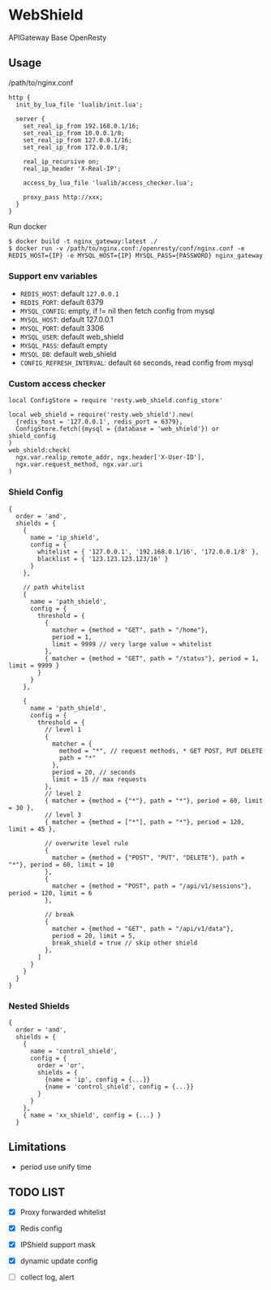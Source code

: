 WebShield
===========

APIGateway Base OpenResty 


## Usage

/path/to/nginx.conf

```
http {
  init_by_lua_file 'lualib/init.lua';

  server {
    set_real_ip_from 192.168.0.1/16;
    set_real_ip_from 10.0.0.1/8;
    set_real_ip_from 127.0.0.1/16;
    set_real_ip_from 172.0.0.1/8;

    real_ip_recursive on;
    real_ip_header 'X-Real-IP';

    access_by_lua_file 'lualib/access_checker.lua';

    proxy_pass http://xxx;
  }
}
```

Run docker

```
$ docker build -t nginx_gateway:latest ./ 
$ docker run -v /path/to/nginx.conf:/openresty/conf/nginx.conf -e REDIS_HOST={IP} -e MYSQL_HOST={IP} MYSQL_PASS={PASSWORD} nginx_gateway
```


### Support env variables

* `REDIS_HOST`: default `127.0.0.1`
* `REDIS_PORT`: default 6379
* `MYSQL_CONFIG`: empty, if != nil then fetch config from mysql
* `MYSQL_HOST`: default 127.0.0.1
* `MYSQL_PORT`: default 3306
* `MYSQL_USER`: default web_shield
* `MYSQL_PASS`: default empty
* `MYSQL_DB`: default web_shield
* `CONFIG_REFRESH_INTERVAL`: default `60` seconds, read config from mysql


### Custom access checker

```
local ConfigStore = require 'resty.web_shield.config_store'

local web_shield = require('resty.web_shield').new(
  {redis_host = '127.0.0.1', redis_port = 6379},
  ConfigStore.fetch({mysql = {database = 'web_shield'}) or shield_config
)
web_shield:check(
  ngx.var.realip_remote_addr, ngx.header['X-User-ID'],
  ngx.var.request_method, ngx.var.uri
)
```


### Shield Config

```
{
  order = 'and',
  shields = {
    {
      name = 'ip_shield',
      config = {
        whitelist = { '127.0.0.1', '192.168.0.1/16', '172.0.0.1/8' },
        blacklist = { '123.123.123.123/16' }
      }
    },

    // path whitelist
    {
      name = 'path_shield',
      config = {
        threshold = {
          {
            matcher = {method = "GET", path = "/home"},
            period = 1,
            limit = 9999 // very large value ≈ whitelist
          },
          { matcher = {method = "GET", path = "/status"}, period = 1, limit = 9999 }
        }
      }
    },

    {
      name = 'path_shield',
      config = {
        threshold = {
          // level 1
          {
            matcher = {
              method = "*", // request methods, * GET POST, PUT DELETE
              path = "*"
            },
            period = 20, // seconds
            limit = 15 // max requests
          },
          // level 2
          { matcher = {method = {"*"}, path = "*"}, period = 60, limit = 30 },
          // level 3
          { matcher = {method = ["*"], path = "*"}, period = 120, limit = 45 },

          // overwrite level rule
          {
            matcher = {method = {"POST", "PUT", "DELETE"}, path = "*"}, period = 60, limit = 10
          },
          {
            matcher = {method = "POST", path = "/api/v1/sessions"}, period = 120, limit = 6
          },

          // break
          {
            matcher = {method = "GET", path = "/api/v1/data"},
            period = 20, limit = 5,
            break_shield = true // skip other shield
          },
        ]
      }
    }
  }
}
```


### Nested Shields

```
{
  order = 'and',
  shields = {
    {
      name = 'control_shield',
      config = {
        order = 'or',
        shields = {
          {name = 'ip', config = {...}}
          {name = 'control_shield', config = {...}}
        }
      }
    },
    { name = 'xx_shield', config = {...} }
  }
```

## Limitations

* period use unify time


## TODO LIST

- [x] Proxy forwarded whitelist
- [x] Redis config
- [x] IPShield support mask
- [x] dynamic update config
- [ ] collect log, alert

